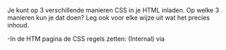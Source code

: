 Je kunt op 3 verschillende manieren CSS in je HTML inladen. Op welke 3 manieren kun je dat doen? Leg ook voor elke wijze uit wat het precies inhoud.

-In de HTM pagina de CSS regels zetten: 
(Internal) via <style> tag 
OR 
(Inline) directly in the HTML tags such as <p style="color: red;">

-(External) Making a CSS file and linking it to the HTM file via <link> 
